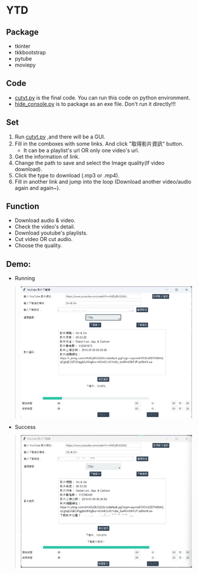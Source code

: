 # YTD

## Package
  * tkinter
  * tkkbootstrap
  * pytube
  * moviepy

## Code
 * [cutyt.py](cutyt.py) is the final code. You can run this code on python environment.
 * [hide_console.py](hide_console.py) is to package as an exe file. Don't run it directly!!!

## Set
 1. Run [cutyt.py](cutyt.py) ,and there will be a GUI.
 2. Fill in the comboxes with some links. And click "取得影片資訊" button.
    * It can be a playlist's url OR only one video's url.
 4. Get the information of link.
 5. Change the path to save and select the Image quality(If video download).
 6. Click the type to download (.mp3 or .mp4).
 7. Fill in another link and jump into the loop (Download another video/audio again and again~).

## Function
 * Download audio & video.
 * Check the video's detail.
 * Download youtube's playlists.
 * Cut video OR cut audio.
 * Choose the quality.

## Demo:
* Running
 >![result](running.png)

* Success
 >![success](videodownload.png)
